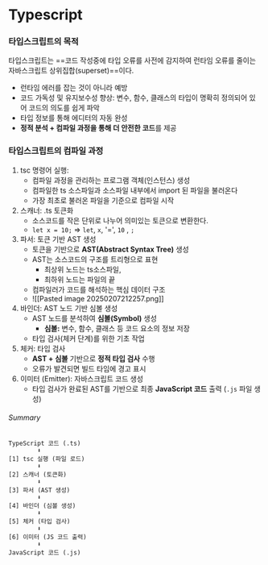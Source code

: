# Typescript

### 타입스크립트의 목적
타입스크립트는 ==코드 작성중에 타입 오류를 사전에 감지하여 런타임 오류를 줄이는 자바스크립트 상위집합(superset)==이다. 
- 런타임 에러를 잡는 것이 아니라 예방
- 코드 가독성 및 유지보수성 향상: 변수, 함수, 클래스의 타입이 명확히 정의되어 있어 코드의 의도를 쉽게 파악
- 타입 정보를 통해 에디터의 자동 완성
- **정적 분석 + 컴파일 과정을 통해 더 안전한 코드**를 제공

### 타입스크립트의 컴파일 과정
1. tsc 명령어 실행: 
	- 컴파일 과정을 관리하는 프로그램 객체(인스턴스) 생성
    - 컴파일한 ts 소스파일과 소스파일 내부에서 import 된 파일을 불러온다
    - 가장 최초로 불러온 파일을 기준으로 컴파일 시작
2. 스캐너: .ts 토큰화
	- 소스코드를 작은 단위로 나누어 의미있는 토큰으로 변환한다.
	- `let x = 10;` => `let`, `x`, '=', `10` , `;`
3. 파서: 토큰 기반 AST 생성
	- 토큰을 기반으로 **AST(Abstract Syntax Tree)** 생성
	- AST는 소스코드의 구조를 트리형으로 표현
		- 최상위 노드는 ts소스파일, 
		- 최하위 노드는 파일의 끝
	- 컴파일러가 코드를 해석하는 핵심 데이터 구조
	- ![[Pasted image 20250207212257.png]]
4. 바인더: AST 노드 기반 심볼 생성
	- AST 노드를 분석하여 **심볼(Symbol)** 생성
	    - **심볼:** 변수, 함수, 클래스 등 코드 요소의 정보 저장
	- 타입 검사(체커 단계)를 위한 기초 작업
5. 체커: 타입 검사
	-  **AST + 심볼** 기반으로 **정적 타입 검사** 수행
	- 오류가 발견되면 빌드 타임에 경고 표시
6. 이미터 (Emitter): 자바스크립트 코드 생성
	- 타입 검사가 완료된 AST를 기반으로 최종 **JavaScript 코드** 출력 (`.js` 파일 생성)

###### Summary
```
TypeScript 코드 (.ts)
        ⬇
[1] tsc 실행 (파일 로드)
        ⬇
[2] 스캐너 (토큰화)
        ⬇
[3] 파서 (AST 생성)
        ⬇
[4] 바인더 (심볼 생성)
        ⬇
[5] 체커 (타입 검사)
        ⬇
[6] 이미터 (JS 코드 출력)
        ⬇
JavaScript 코드 (.js)

```